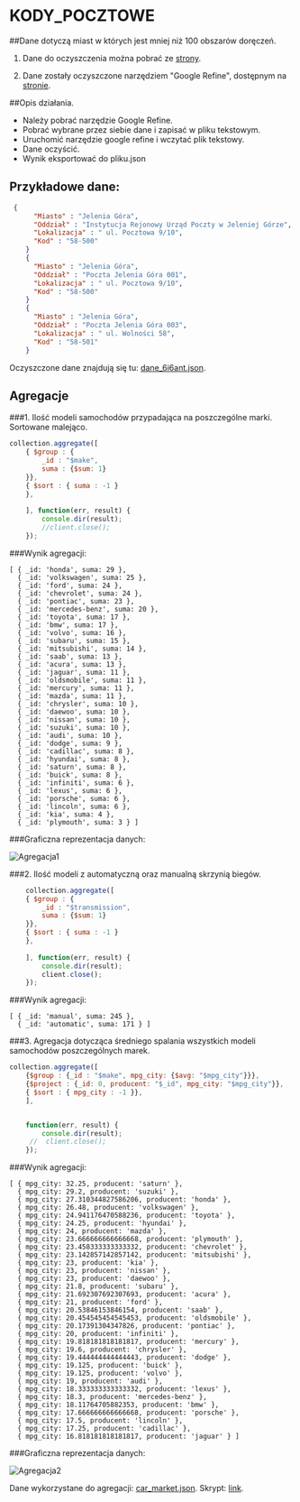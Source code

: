 KODY_POCZTOWE
=============

##Dane dotyczą miast w których jest mniej niż 100 obszarów doręczeń.

1) Dane do oczyszczenia można pobrać ze [strony](http://pl.wikisource.org/wiki/Lista_kod%C3%B3w_pocztowych_w_Polsce/%C5%9Arednie_miasta). 

2) Dane zostały oczyszczone narzędziem  "Google Refine", dostępnym na [stronie](https://code.google.com/p/google-refine/).

##Opis działania.

- Należy pobrać narzędzie Google Refine. 
- Pobrać wybrane przez siebie dane i zapisać w pliku tekstowym. 
- Uruchomić narzędzie google refine i wczytać plik tekstowy. 
- Dane oczyścić.
- Wynik eksportować do pliku.json


## Przykładowe dane:
```json
 {
      "Miasto" : "Jelenia Góra",
      "Oddział" : "Instytucja Rejonowy Urząd Poczty w Jeleniej Górze",
      "Lokalizacja" : " ul. Pocztowa 9/10",
      "Kod" : "58-500"
    }
    {
      "Miasto" : "Jelenia Góra",
      "Oddział" : "Poczta Jelenia Góra 001",
      "Lokalizacja" : " ul. Pocztowa 9/10",
      "Kod" : "58-500"
    }
    {
      "Miasto" : "Jelenia Góra",
      "Oddział" : "Poczta Jelenia Góra 003",
      "Lokalizacja" : " ul. Wolności 58",
      "Kod" : "58-501"
    }
```

Oczyszczone dane znajdują się tu: [dane_6i6ant.json](/data/json/dane_6i6ant.json).


## Agregacje


###1\. Ilość modeli samochodów przypadająca na poszczególne marki. Sortowane malejąco.

```js
collection.aggregate([
	{ $group : {
		_id : "$make",
		suma : {$sum: 1}
	}},
	{ $sort : { suma : -1 }
	},
	
	], function(err, result) {
		console.dir(result);
		//client.close();
	});
```
###Wynik agregacji:

```
[ { _id: 'honda', suma: 29 },
  { _id: 'volkswagen', suma: 25 },
  { _id: 'ford', suma: 24 },
  { _id: 'chevrolet', suma: 24 },
  { _id: 'pontiac', suma: 23 },
  { _id: 'mercedes-benz', suma: 20 },
  { _id: 'toyota', suma: 17 },
  { _id: 'bmw', suma: 17 },
  { _id: 'volvo', suma: 16 },
  { _id: 'subaru', suma: 15 },
  { _id: 'mitsubishi', suma: 14 },
  { _id: 'saab', suma: 13 },
  { _id: 'acura', suma: 13 },
  { _id: 'jaguar', suma: 11 },
  { _id: 'oldsmobile', suma: 11 },
  { _id: 'mercury', suma: 11 },
  { _id: 'mazda', suma: 11 },
  { _id: 'chrysler', suma: 10 },
  { _id: 'daewoo', suma: 10 },
  { _id: 'nissan', suma: 10 },
  { _id: 'suzuki', suma: 10 },
  { _id: 'audi', suma: 10 },
  { _id: 'dodge', suma: 9 },
  { _id: 'cadillac', suma: 8 },
  { _id: 'hyundai', suma: 8 },
  { _id: 'saturn', suma: 8 },
  { _id: 'buick', suma: 8 },
  { _id: 'infiniti', suma: 6 },
  { _id: 'lexus', suma: 6 },
  { _id: 'porsche', suma: 6 },
  { _id: 'lincoln', suma: 6 },
  { _id: 'kia', suma: 4 },
  { _id: 'plymouth', suma: 3 } ]
```

###Graficzna reprezentacja danych: 

![Agregacja1](https://chart.googleapis.com/chart?chf=c,ls,0,EFEFEF,0.25,BBBBBB,0.25&chxl=0:|honda|volkswagen|ford|chevrolet|pontiac|mercedes-benz|toyota|bmw|volvo|subaru|mitsubishi|saab|acura|jaguar|oldsmobile|mercury|mazda|chrysler|daewoo|nissan|suzuki|audi|dodge|cadillac|hyundai|saturn|buick|infiniti|lexus|porsche|lincoln|kia|plymouth&chxr=0,0,40|1,0,40&chxs=0,676767,12.5,-1,lt,676767|1,676767,12.5,-0.5,l,676767&chxt=y,x&chbh=a,4,9&chs=440x540&cht=bhs&chds=0,40&chd=t:3,4,6,6,6,6,8,8,8,8,9,10,10,10,10,10,11,11,11,11,13,13,14,15,16,17,17,20,23,24,24,25,29&chma=|10&chtt=Liczba+modeli+przypadaj%C4%85ca+na+dan%C4%85+mark%C4%99.&chts=676767,14)


###2\. Ilość modeli z automatyczną oraz manualną skrzynią biegów.

```js
	collection.aggregate([
	{ $group : {
		_id : "$transmission",
		suma : {$sum: 1}
	}},
	{ $sort : { suma : -1 }
	},
	
	], function(err, result) {
		console.dir(result);
		client.close();
	});
```
###Wynik agregacji:

```
[ { _id: 'manual', suma: 245 },
  { _id: 'automatic', suma: 171 } ]
```

###3\. Agregacja dotycząca średniego spalania wszystkich modeli samochodów poszczególnych marek. 

```js
collection.aggregate([
    {$group : {_id : "$make", mpg_city: {$avg: "$mpg_city"}}},
    {$project : {_id: 0, producent: "$_id", mpg_city: "$mpg_city"}},
    { $sort : { mpg_city : -1 }},
    ], 


	function(err, result) {
        console.dir(result);
     //  client.close();
    });
```
###Wynik agregacji:

```
[ { mpg_city: 32.25, producent: 'saturn' },
  { mpg_city: 29.2, producent: 'suzuki' },
  { mpg_city: 27.310344827586206, producent: 'honda' },
  { mpg_city: 26.48, producent: 'volkswagen' },
  { mpg_city: 24.941176470588236, producent: 'toyota' },
  { mpg_city: 24.25, producent: 'hyundai' },
  { mpg_city: 24, producent: 'mazda' },
  { mpg_city: 23.666666666666668, producent: 'plymouth' },
  { mpg_city: 23.458333333333332, producent: 'chevrolet' },
  { mpg_city: 23.142857142857142, producent: 'mitsubishi' },
  { mpg_city: 23, producent: 'kia' },
  { mpg_city: 23, producent: 'nissan' },
  { mpg_city: 23, producent: 'daewoo' },
  { mpg_city: 21.8, producent: 'subaru' },
  { mpg_city: 21.692307692307693, producent: 'acura' },
  { mpg_city: 21, producent: 'ford' },
  { mpg_city: 20.53846153846154, producent: 'saab' },
  { mpg_city: 20.454545454545453, producent: 'oldsmobile' },
  { mpg_city: 20.17391304347826, producent: 'pontiac' },
  { mpg_city: 20, producent: 'infiniti' },
  { mpg_city: 19.818181818181817, producent: 'mercury' },
  { mpg_city: 19.6, producent: 'chrysler' },
  { mpg_city: 19.444444444444443, producent: 'dodge' },
  { mpg_city: 19.125, producent: 'buick' },
  { mpg_city: 19.125, producent: 'volvo' },
  { mpg_city: 19, producent: 'audi' },
  { mpg_city: 18.333333333333332, producent: 'lexus' },
  { mpg_city: 18.3, producent: 'mercedes-benz' },
  { mpg_city: 18.11764705882353, producent: 'bmw' },
  { mpg_city: 17.666666666666668, producent: 'porsche' },
  { mpg_city: 17.5, producent: 'lincoln' },
  { mpg_city: 17.25, producent: 'cadillac' },
  { mpg_city: 16.818181818181817, producent: 'jaguar' } ]
```
###Graficzna reprezentacja danych: 

![Agregacja2](https://chart.googleapis.com/chart?chf=c,ls,0,EFEFEF,0.25,BBBBBB,0.25&chxl=0:|saturn|suzuki|honda|volkswagen|toyota|hyundai|mazda|plymouth|chevrolet|mitsubishi|kia|nissan|daewoo|subaru|acura|ford|saab|oldsmobile|pontiac|infiniti|mercury|chrysler|dodge|buick|volvo|audi|lexus|mercedes-benz|bmw|porsche|lincoln|cadillac|jaguar&chxr=0,0,40|1,0,40&chxs=0,676767,12.5,-1,lt,676767|1,676767,12.5,-0.5,l,676767&chxt=y,x&chbh=a,4,9&chs=440x540&cht=bhs&chds=0,40&chd=t:16.818,17.25,17.5,17.667,18.118,18.3,18.333,19,19.125,19.125,19.444,19.6,19.818,20,20.174,20.455,20.538,21,21.692,21.8,23,23,23,23.143,23.458,23.667,24,24.25,24.941,26.48,27.31,29.2,32.25&chma=|10&chtt=%C5%9Arednie+spalanie&chts=676767,14)

Dane wykorzystane do agregacji: [car_market.json](/data/json/car_market.json).
Skrypt: [link](/scripts/javascript/6i6ant_samochody_agregacje.js).


